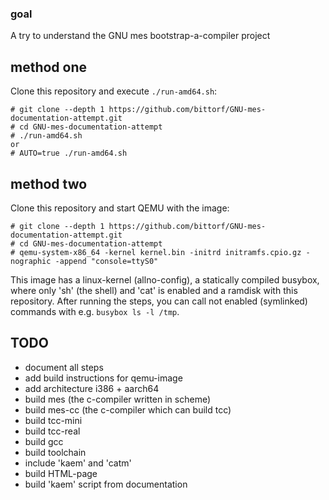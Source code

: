 ### goal

A try to understand the GNU mes bootstrap-a-compiler project

## method one

Clone this repository and execute `./run-amd64.sh`:
```
# git clone --depth 1 https://github.com/bittorf/GNU-mes-documentation-attempt.git
# cd GNU-mes-documentation-attempt
# ./run-amd64.sh
or
# AUTO=true ./run-amd64.sh
```

## method two

Clone this repository and start QEMU with the image:
```
# git clone --depth 1 https://github.com/bittorf/GNU-mes-documentation-attempt.git
# cd GNU-mes-documentation-attempt
# qemu-system-x86_64 -kernel kernel.bin -initrd initramfs.cpio.gz -nographic -append "console=ttyS0"
```
This image has a linux-kernel (allno-config), a statically compiled busybox,
where only 'sh' (the shell) and 'cat' is enabled and a ramdisk
with this repository. After running the steps, you can call
not enabled (symlinked) commands with e.g. `busybox ls -l /tmp`.

## TODO

* document all steps
* add build instructions for qemu-image
* add architecture i386 + aarch64
* build mes (the c-compiler written in scheme)
* build mes-cc (the c-compiler which can build tcc)
* build tcc-mini
* build tcc-real
* build gcc
* build toolchain
* include 'kaem' and 'catm'
* build HTML-page
* build 'kaem' script from documentation

